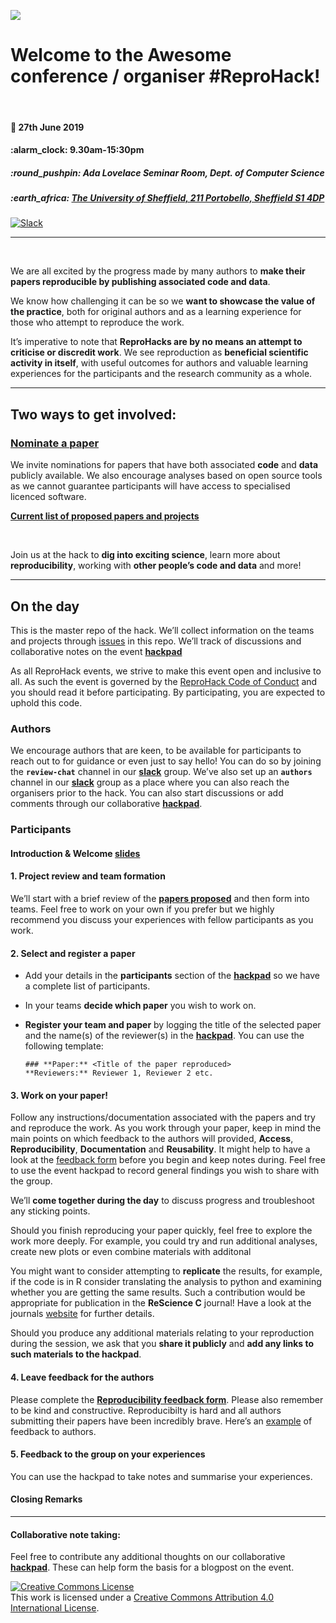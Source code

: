 
<!-- README.md is generated from README.Rmd. Please edit that file -->

![](https://github.com/reprohack/reprohack-hq/raw/master/assets/reprohack-banner.png)

# Welcome to the **Awesome conference / organiser \#ReproHack**\!

<br>

#### :date: **27th June 2019**

#### :alarm\_clock: **9.30am-15:30pm**

##### :round\_pushpin: **Ada Lovelace Seminar Room, Dept. of Computer Science**

##### :earth\_africa: [**The University of Sheffield, 211 Portobello, Sheffield S1 4DP**](https://www.openstreetmap.org/?mlat=53.38119&mlon=-1.48036#map=19/53.38119/-1.48036)

[![Slack](https://img.shields.io/badge/slack-join%20us-brightgreen)](https://reprohack-autoinvite.herokuapp.com/)

-----

<br>

We are all excited by the progress made by many authors to **make their
papers reproducible by publishing associated code and data**.

We know how challenging it can be so we **want to showcase the value of
the practice**, both for original authors and as a learning experience
for those who attempt to reproduce the work.

It’s imperative to note that **ReproHacks are by no means an attempt to
criticise or discredit work**. We see reproduction as **beneficial
scientific activity in itself**, with useful outcomes for authors and
valuable learning experiences for the participants and the research
community as a whole.

-----

## **Two ways to get involved:**

### **[Nominate a paper](https://link-to-submissionform)**

We invite nominations for papers that have both associated **code** and
**data** publicly available. We also encourage analyses based on open
source tools as we cannot guarantee participants will have access to
specialised licenced software.

[**Current list of proposed papers and
projects**](https://youraccount.shinyapps.io/reprohack-awesome-conf)

<br>

Join us at the hack to **dig into exciting science**, learn more about
**reproducibility**, working with **other people’s code and data** and
more\!

-----

## **On the day**

This is the master repo of the hack. We’ll collect information on the
teams and projects through
[issues](https://github.com/your_account/reprohack-location-ISOdate/issues/)
in this repo. We’ll track of discussions and collaborative notes on the
event [**hackpad**](https://hackmd.io/link-to-copy-of-hackpad/edit)

As all ReproHack events, we strive to make this event open and inclusive
to all. As such the event is governed by the [ReproHack Code of
Conduct](https://github.com/reprohack/reprohack-hq/blob/master/CODE_OF_CONDUCT.md)
and you should read it before participating. By participating, you are
expected to uphold this code.

### **Authors**

We encourage authors that are keen, to be available for participants to
reach out to for guidance or even just to say hello\! You can do so by
joining the **`review-chat`** channel in our
[**slack**](https://reprohack-autoinvite.herokuapp.com/) group. We’ve
also set up an **`authors`** channel in our
[**slack**](https://reprohack-autoinvite.herokuapp.com/) group as a
place where you can also reach the organisers prior to the hack. You can
also start discussions or add comments through our collaborative
[**hackpad**](https://hackmd.io/link-to-copy-of-hackpad/edit).

### **Participants**

#### **Introduction & Welcome** [slides]()

#### **1. Project review and team formation**

We’ll start with a brief review of the [**papers
proposed**](https://youraccount.shinyapps.io/reprohack-awesome-conf) and
then form into teams. Feel free to work on your own if you prefer but we
highly recommend you discuss your experiences with fellow participants
as you work.

#### **2. Select and register a paper**

  - Add your details in the **participants** section of the
    [**hackpad**](https://hackmd.io/link-to-copy-of-hackpad/edit) so we
    have a complete list of participants.

  - In your teams **decide which paper** you wish to work on.

  - **Register your team and paper** by logging the title of the
    selected paper and the name(s) of the reviewer(s) in the
    [**hackpad**](https://hackmd.io/link-to-copy-of-hackpad/edit). You
    can use the following template:
    
        ### **Paper:** <Title of the paper reproduced>
        **Reviewers:** Reviewer 1, Reviewer 2 etc.

#### **3. Work on your paper\!**

Follow any instructions/documentation associated with the papers and try
and reproduce the work. As you work through your paper, keep in mind the
main points on which feedback to the authors will provided, **Access**,
**Reproducibility**, **Documentation** and **Reusability**. It might
help to have a look at the [feedback form](https://link-to-feedbackform)
before you begin and keep notes during. Feel free to use the event
hackpad to record general findings you wish to share with the group.

We’ll **come together during the day** to discuss progress and
troubleshoot any sticking points.

Should you finish reproducing your paper quickly, feel free to explore
the work more deeply. For example, you could try and run additional
analyses, create new plots or even combine materials with additonal

You might want to consider attempting to **replicate** the results, for
example, if the code is in R consider translating the analysis to python
and examining whether you are getting the same results. Such a
contribution would be appropriate for publication in the **ReScience C**
journal\! Have a look at the journals
[website](http://rescience.github.io/write/) for further details.

Should you produce any additional materials relating to your
reproduction during the session, we ask that you **share it publicly**
and **add any links to such materials to the hackpad**.

#### **4. Leave feedback for the authors**

Please complete the [**Reproducibility feedback
form**](https://link-to-feedbackform). Please also remember to be kind
and constructive. Reproducibilty is hard and all authors submitting
their papers have been incredibly brave. Here’s an
[example](https://github.com/annakrystalli/write-ups/blob/master/assets/OpenCon_ReproHack%20feedback_form.pdf)
of feedback to authors.

#### **5. Feedback to the group on your experiences**

You can use the hackpad to take notes and summarise your experiences.

#### **Closing Remarks**

-----

#### Collaborative note taking:

Feel free to contribute any additional thoughts on our collaborative
[**hackpad**](https://hackmd.io/link-to-copy-of-hackpad/edit). These can
help form the basis for a blogpost on the
event.

<a rel="license" href="http://creativecommons.org/licenses/by/4.0/"><img alt="Creative Commons License" style="border-width:0" src="https://i.creativecommons.org/l/by/4.0/88x31.png" /></a><br />This
work is licensed under a
<a rel="license" href="http://creativecommons.org/licenses/by/4.0/">Creative
Commons Attribution 4.0 International License</a>.
